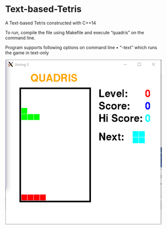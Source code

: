 # Text-based-Tetris
A Text-based Tetris constructed with C++14
 
To run, compile the file using Makefile and execute “quadris” on the command line.

Program supports following options on command line
•	“-text” which runs the game in text-only

![alt tag](https://github.com/jimmyhuang007/Text-based-Tetris/blob/master/Capture.PNG)
 
